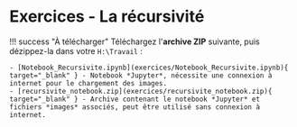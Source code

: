 # Exercices - La récursivité

!!! success "À télécharger"
    Téléchargez l'**archive ZIP** suivante, puis dézippez-la dans votre `H:\Travail` :

    - [Notebook_Recursivite.ipynb](exercices/Notebook_Recursivite.ipynb){ target="_blank" } - Notebook *Jupyter*, nécessite une connexion à internet pour le chargement des images. 
    - [recursivite_notebook.zip](exercices/recursivite_notebook.zip){ target="_blank" } - Archive contenant le notebook *Jupyter* et fichiers *images* associés, peut être utilisé sans connexion à internet.